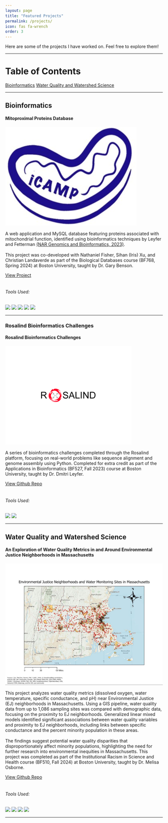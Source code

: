 ```yaml
---
layout: page
title: "Featured Projects"
permalink: /projects/
icon: fas fa-wrench
order: 3
---
```


Here are some of the projects I have worked on. Feel free to explore them!

---

# Table of Contents

<nav class="nav nav-pills justify-content-center">
  <a class="nav-link" href="#bioinformatics">Bioinformatics</a>
  <a class="nav-link" href="#water-quality-and-watershed-science">Water Quality and Watershed Science</a>
</nav>

---

## Bioinformatics

<div class="mitoproximal-db-card">
  <div class="mitoproximal-db-card-body">
    <h4 class="mitoproximal-db-card-title">Mitoproximal Proteins Database</h4>
    <img src="assets/img/icamp-lab-logo.png">
    <p class="mitoproximal-db-card-text">
      A web application and MySQL database featuring proteins associated with mitochondrial function, identified using bioinformatics techniques by Leyfer and Fetterman
      <a href="https://doi.org/10.1093/nargab/lqad107" target="_blank">(NAR Genomics and Bioinformatics, 2023)</a>. 
      <br>
      <br>
      This project was co-developed with Nathaniel Fisher, Sihan (Iris) Xu, and Christian Landaverde as part of the Biological Databases course (BF768, Spring 2024) at Boston University, taught by Dr. Gary Benson. 
    </p>
    <a href="https://mitoproximalproteindatabase.pythonanywhere.com" class="btn btn-primary">View Project</a>
    <br>
    <br>
    <div class="mitoproximal-db-badge-container">
      <h6 class="mitoproximal-db-badge-title">Tools Used:</h6>
      <img src="https://img.shields.io/badge/Python-3776AB?style=flat&logo=python&logoColor=white">
      <img src="https://img.shields.io/badge/MySQL-4479A1?style=flat&logo=mysql&logoColor=white">
      <img src="https://img.shields.io/badge/HTML-%23E34F26.svg?logo=html5&logoColor=white">
      <img src="https://img.shields.io/badge/CSS-1572B6?logo=css3&logoColor=fff">
      <img src="https://img.shields.io/badge/JavaScript-F7DF1E?logo=javascript&logoColor=000">
    </div>
  </div>
</div>

---

### Rosalind Bioinformatics Challenges

<div class="rosalind-card">
  <div class="rosalind-card-body">
    <h4 class="rosalind-card-title">Rosalind Bioinformatics Challenges</h4>
    <img src="assets/img/rosalind-logo.png">
    <p class="rosalind-card-text">
      A series of bioinformatics challenges completed through the Rosalind platform, focusing on real-world problems like sequence alignment and genome assembly using Python. Completed for extra credit as part of the Applications in Bioinformatics (BF527, Fall 2023) course at Boston University, taught by Dr. Dmitri Leyfer. 
    </p>
    <a href="https://github.com/jacun21/Rosalind-Bioinformatics-Challenges.git" class="btn btn-primary">View Github Repo</a>
    <br>
    <br>
    <div class="rosalind-badge-container">
      <h6 class="rosalind-badge-title">Tools Used:</h6>
      <img src="https://img.shields.io/badge/Python-3776AB?style=flat&logo=python&logoColor=white">
      <img src="https://img.shields.io/badge/Jupyter-FA0F00?style=flat&logo=jupyter&logoColor=white">
  </div>
</div>
</div>

---

## Water Quality and Watershed Science


<div class="ma-ej-wq-card">
  <div class="ma-ej-wq-card-body">
    <h4 class="ma-ej-wq-card-title">An Exploration of Water Quality Metrics in and Around Environmental Justice Neighborhoods in Massachusetts</h4>
    <img src="assets/img/ma-wq-ej-map.jpg">
    <p class="ma-ej-wq-card-text">
    This project analyzes water quality metrics (dissolved oxygen, water temperature, specific conductance, and pH) near Environmental Justice (EJ) neighborhoods in Massachusetts. Using a GIS pipeline, water quality data from up to 1,086 sampling sites was compared with demographic data, focusing on the proximity to EJ neighborhoods. Generalized linear mixed models identified significant associations between water quality variables and proximity to EJ neighborhoods, including links between specific conductance and the percent minority population in these areas. 
    <br>
    <br>
    The findings suggest potential water quality disparities that disproportionately affect minority populations, highlighting the need for further research into environmental inequities in Massachusetts. This project was completed as part of the Institutional Racism in Science and Health course (BF510, Fall 2024) at Boston University, taught by Dr. Melisa Osborne.
    </p>
    <a href="https://github.com/jacun21/BF510_Water_Quality_Final_Project.git" class="btn btn-primary">View Github Repo</a>
    <br>
    <br>
    <div class="ma-ej-wq-badge-container">
      <h6 class="ma-ej-wq-badge-title">Tools Used:</h6>
      <img src="https://img.shields.io/badge/R-276DC3?style=flat&logo=r&logoColor=white">
      <img src="https://img.shields.io/badge/ArcGIS%20Pro-0079C1?style=flat&logo=esri&logoColor=white">
      <img src="https://img.shields.io/badge/glmmTMB-276DC3?style=flat&logo=r&logoColor=white">
      <img src="https://img.shields.io/badge/R%20Markdown-2C6CB6?style=flat&logo=r&logoColor=white">
  </div>
</div>

---